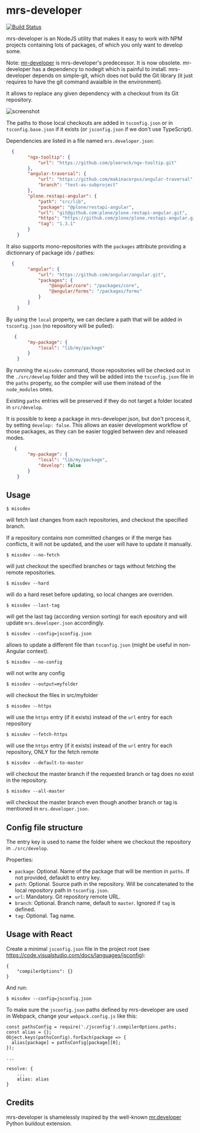 # mrs-developer

[![Build Status](https://travis-ci.com/collective/mrs-developer.svg?branch=master)](https://travis-ci.com/collective/mrs-developer)

mrs-developer is an NodeJS utility that makes it easy to work with NPM projects containing lots of packages, of which you only want to develop some.

Note: [mr-developer](https://github.com/collective/mr-developer) is mrs-developer's predecessor. It is now obsolete. mr-developer has a dependency to nodegit which is painful to install. mrs-developer depends on simple-git, which does not build the Git library (it just requires to have the git command avaialble in the environment).

It allows to replace any given dependency with a checkout from its Git repository.

![screenshot](https://raw.githubusercontent.com/collective/mrs-developer/master/docs/mrs-developer.jpeg "Console screenshot")

The paths to those local checkouts are added in `tsconfig.json` or in `tsconfig.base.json` if it exists (or `jsconfig.json` if we don't use TypeScript).

Dependencies are listed in a file named `mrs.developer.json`:

```json
  {
        "ngx-tooltip": {
            "url": "https://github.com/pleerock/ngx-tooltip.git"
        },
        "angular-traversal": {
            "url": "https://github.com/makinacorpus/angular-traversal",
            "branch": "test-as-subproject"
        },
        "plone.restapi-angular": {
            "path": "src/lib",
            "package": "@plone/restapi-angular",
            "url": "git@github.com:plone/plone.restapi-angular.git",
            "https": "https://github.com/plone/plone.restapi-angular.git",
            "tag": "1.3.1"
        }
    }
```

It also supports mono-repositories with the `packages` attribute providing a dictionnary of package ids / pathes:
```json
  {
        "angular": {
            "url": "https://github.com/angular/angular.git",
            "packages": {
                "@angular/core": "/packages/core",
                "@angular/forms": "/packages/forms"
            }
        }
    }
```

By using the `local` property, we can declare a path that will be added in `tsconfig.json` (no repository will be pulled):
```json
   {
        "my-package": {
            "local": "lib/my/package"
        }
    }
```

By running the `missdev` command, those repositories will be checked out in the `./src/develop` folder and they will be added into the `tsconfig.json` file in the `paths` property, so the compiler will use them instead of the `node_modules` ones.

Existing `paths` entries will be preserved if they do not target a folder located in `src/develop`.

It is possible to keep a package in mrs-developer.json, but don't process it, by setting `develop: false`. This allows an easier development workflow of those packages, as they can be easier toggled between dev and released modes.

```json
   {
        "my-package": {
            "local": "lib/my/package",
            "develop": false
        }
    }
```

## Usage

```
$ missdev
```
will fetch last changes from each repositories, and checkout the specified branch.

If a repository contains non committed changes or if the merge has conflicts, it will not be updated, and the user will have to update it manually.

```
$ missdev --no-fetch
```
will just checkout the specified branches or tags without fetching the remote repositories.

```
$ missdev --hard
```
will do a hard reset before updating, so local changes are overriden.

```
$ missdev --last-tag
```
will get the last tag (according version sorting) for each epository and will update `mrs.developer.json` accordingly.

```
$ missdev --config=jsconfig.json
```
allows to update a different file than `tsconfig.json` (might be useful in non-Angular context).

```
$ missdev --no-config
```
will not write any config

```
$ missdev --output=myfolder
```
will checkout the files in src/myfolder

```
$ missdev --https
```
will use the `https` entry (if it exists) instead of the `url` entry for each repository

```
$ missdev --fetch-https
```
will use the `https` entry (if it exists) instead of the `url` entry for each repository, ONLY for the fetch remote

```
$ missdev --default-to-master
```
will checkout the master branch if the requested branch or tag does no exist in the repository.

```
$ missdev --all-master
```
will checkout the master branch even though another branch or tag is mentioned in `mrs.developer.json`.

## Config file structure

The entry key is used to name the folder where we checkout the repository in `./src/develop`.

Properties:

- `package`: Optional. Name of the package that will be mention in `paths`. If not provided, defauklt to entry key.
- `path`: Optional. Source path in the repository. Will be concatenated to the local repository path in `tsconfig.json`.
- `url`: Mandatory. Git repository remote URL.
- `branch`: Optional. Branch name, default to `master`. Ignored if `tag` is defined.
- `tag`: Optional. Tag name.

## Usage with React

Create a minimal `jsconfig.json` file in the project root (see https://code.visualstudio.com/docs/languages/jsconfig):

```
{
    "compilerOptions": {}
}
```

And run:

```
$ missdev --config=jsconfig.json
```

To make sure the `jsconfig.json` paths defined by mrs-developer are used in Webpack, change your `webpack.config.js` like this:

```
const pathsConfig = require('./jsconfig').compilerOptions.paths;
const alias = {};
Object.keys(pathsConfig).forEach(package => {
  alias[package] = pathsConfig[package][0];
});

...

resolve: {
    ...
    alias: alias
}
```

## Credits

mrs-developer is shamelessly inspired by the well-known [mr.developer](https://pypi.python.org/pypi/mr.developer) Python buildout extension.
